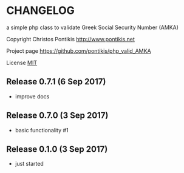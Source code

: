 CHANGELOG
==========

a simple php class to validate Greek Social Security Number (AMKA)

Copyright Christos Pontikis http://www.pontikis.net

Project page https://github.com/pontikis/php_valid_AMKA

License [MIT](https://github.com/pontikis/php_valid_AMKA/blob/master/LICENSE)


Release 0.7.1 (6 Sep 2017)
-------------------------

* improve docs


Release 0.7.0 (3 Sep 2017)
-------------------------

* basic functionality #1


Release 0.1.0 (3 Sep 2017)
-------------------------

* just started
